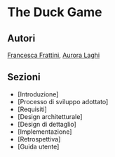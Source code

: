 # The Duck Game

## Autori

[Francesca Frattini](mailto:francesca.frattini7@studio.unibo.it),
[Aurora Laghi](mailto:aurora.laghi@studio.unibo.it)

## Sezioni
- [Introduzione]
- [Processo di sviluppo adottato]
- [Requisiti]
- [Design architetturale]
- [Design di dettaglio]
- [Implementazione]
- [Retrospettiva]
- [Guida utente]
